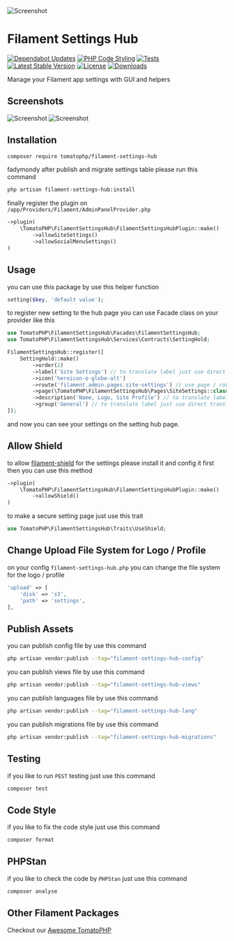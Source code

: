 ![Screenshot](https://raw.githubusercontent.com/tomatophp/filament-settings-hub/master/arts/fadymondy-tomato-settings-hub.jpg)

# Filament Settings Hub

[![Dependabot Updates](https://github.com/tomatophp/filament-settings-hub/actions/workflows/dependabot/dependabot-updates/badge.svg)](https://github.com/tomatophp/filament-settings-hub/actions/workflows/dependabot/dependabot-updates)
[![PHP Code Styling](https://github.com/tomatophp/filament-settings-hub/actions/workflows/fix-php-code-styling.yml/badge.svg)](https://github.com/tomatophp/filament-settings-hub/actions/workflows/fix-php-code-styling.yml)
[![Tests](https://github.com/tomatophp/filament-settings-hub/actions/workflows/tests.yml/badge.svg)](https://github.com/tomatophp/filament-settings-hub/actions/workflows/tests.yml)
[![Latest Stable Version](https://poser.pugx.org/tomatophp/filament-settings-hub/version.svg)](https://packagist.org/packages/tomatophp/filament-settings-hub)
[![License](https://poser.pugx.org/tomatophp/filament-settings-hub/license.svg)](https://packagist.org/packages/tomatophp/filament-settings-hub)
[![Downloads](https://poser.pugx.org/tomatophp/filament-settings-hub/d/total.svg)](https://packagist.org/packages/tomatophp/filament-settings-hub)

Manage your Filament app settings with GUI and helpers

## Screenshots

![Screenshot](https://raw.githubusercontent.com/tomatophp/filament-settings-hub/master/arts/settings-hub.png)
![Screenshot](https://raw.githubusercontent.com/tomatophp/filament-settings-hub/master/arts/setting-page.png)

## Installation

```bash
composer require tomatophp/filament-settings-hub
```
fadymondy
after publish and migrate settings table please run this command

```bash
php artisan filament-settings-hub:install
```

finally register the plugin on `/app/Providers/Filament/AdminPanelProvider.php`

```php
->plugin(
    \TomatoPHP\FilamentSettingsHub\FilamentSettingsHubPlugin::make()
        ->allowSiteSettings()
        ->allowSocialMenuSettings()
)
```

## Usage

you can use this package by use this helper function

```php
setting($key, 'default value');
```

to register new setting to the hub page you can use Facade class on your provider like this

```php
use TomatoPHP\FilamentSettingsHub\Facades\FilamentSettingsHub;
use TomatoPHP\FilamentSettingsHub\Services\Contracts\SettingHold;

FilamentSettingsHub::register([
    SettingHold::make()
        ->order(2)
        ->label('Site Settings') // to translate label just use direct translation path like `messages.text.name`
        ->icon('heroicon-o-globe-alt')
        ->route('filament.admin.pages.site-settings') // use page / route
        ->page(\TomatoPHP\FilamentSettingsHub\Pages\SiteSettings::class) // use page / route
        ->description('Name, Logo, Site Profile') // to translate label just use direct translation path like `messages.text.name`
        ->group('General') // to translate label just use direct translation path like `messages.text.name`,
]);

```

and now you can see your settings on the setting hub page.

## Allow Shield

to allow [filament-shield](https://github.com/bezhanSalleh/filament-shield) for the settings please install it and config it first then you can use this method

```php
->plugin(
    \TomatoPHP\FilamentSettingsHub\FilamentSettingsHubPlugin::make()
        ->allowShield()
)
```

to make a secure setting page just use this trait

```php
use TomatoPHP\FilamentSettingsHub\Traits\UseShield;
```

## Change Upload File System for Logo / Profile

on your config `filament-settings-hub.php` you can change the file system for the logo / profile

```php
'upload' => [
    'disk' => 's3',
    'path' => 'settings',
],
```

## Publish Assets

you can publish config file by use this command

```bash
php artisan vendor:publish --tag="filament-settings-hub-config"
```

you can publish views file by use this command

```bash
php artisan vendor:publish --tag="filament-settings-hub-views"
```

you can publish languages file by use this command

```bash
php artisan vendor:publish --tag="filament-settings-hub-lang"
```

you can publish migrations file by use this command

```bash
php artisan vendor:publish --tag="filament-settings-hub-migrations"
```

## Testing

if you like to run `PEST` testing just use this command

```bash
composer test
```

## Code Style

if you like to fix the code style just use this command

```bash
composer format
```

## PHPStan

if you like to check the code by `PHPStan` just use this command

```bash
composer analyse
```

## Other Filament Packages

Checkout our [Awesome TomatoPHP](https://github.com/tomatophp/awesome)

